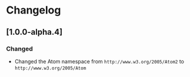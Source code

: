 # Changelog

## [1.0.0-alpha.4]

### Changed

- Changed the Atom namespace from `http://www.w3.org/2005/Atom2` to
  `http://www.w3.org/2005/Atom`
